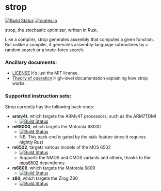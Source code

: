 # strop
[![Build Status](https://github.com/omarandlorraine/strop/workflows/Rust/badge.svg?branch=master)](https://github.com/omarandlorraine/strop/actions?workflow=Rust)
[![crates.io](https://img.shields.io/crates/v/strop)](https://crates.io/crates/strop)

strop, the *st*ochastic *op*timizer, written in *R*ust.

Like a compiler, strop generates assembly that computes a given function. But
unlike a compiler, it generates assembly-language subroutines by a random
search or a brute-force search.

### Ancillary documents:

 * [LICENSE](LICENSE.md) It's just the MIT license.
 * [Theory of operation](THEORY_OF_OPERATION.md) High-level documentation explaining how strop works.

### Supported instruction sets:

Strop currently has the following back-ends:

 * **armv4t**, which targets the ARMv4T processors, such as the ARM7TDMI
    * [![Build Status](https://github.com/omarandlorraine/strop/workflows/armv4t/badge.svg?branch=master)](https://github.com/omarandlorraine/strop/actions?workflow=armv4t)
 * **m68000**, which targets the Motorola 68000
    * [![Build Status](https://github.com/omarandlorraine/strop/workflows/m68000/badge.svg?branch=master)](https://github.com/omarandlorraine/strop/actions?workflow=m68000)
    * NB. This back-end is gated by the `m68k` feature since it requires nightly Rust
 * **m6502**, targets various models of the MOS 6502
    * [![Build Status](https://github.com/omarandlorraine/strop/workflows/mos6502/badge.svg?branch=master)](https://github.com/omarandlorraine/strop/actions?workflow=mos6502)
    * Supports the NMOS and CMOS variants and others, thanks to the
      [mos6502](https://github.com/mre/mos6502) dependency.
 * **m6809**, which targets the Motorola 6809
    * [![Build Status](https://github.com/omarandlorraine/strop/workflows/m6809/badge.svg?branch=master)](https://github.com/omarandlorraine/strop/actions?workflow=m6809)
 * **z80**, which targets the Zilog Z80
    * [![Build Status](https://github.com/omarandlorraine/strop/workflows/z80/badge.svg?branch=master)](https://github.com/omarandlorraine/strop/actions?workflow=z80)

